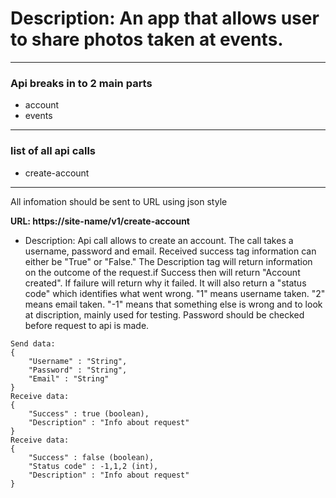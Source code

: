 # Description: An app that allows user to share photos taken at events.
---

### Api breaks in to 2 main parts 
- account 
- events

---

### list of all api calls
- create-account

---


All infomation should be sent to URL using json style

**URL: https://site-name/v1/create-account**
- Description: Api call allows to create an account. The call takes a username, password and email. Received success tag information can either be "True" or "False." The Description tag will return information on the outcome of the request.if Success then will return "Account created". If failure will return why it failed. It will also return a "status code" which identifies what went wrong. "1" means username taken. "2" means email taken. "-1" means that something else is wrong and to look at discription, mainly used for testing. Password should be checked before request to api is made. 

```
Send data: 
{	
	"Username" : "String",
	"Password" : "String",
	"Email" : "String"
}
Receive data: 
{
	"Success" : true (boolean),
	"Description" : "Info about request"
}
Receive data: 
{
	"Success" : false (boolean),
	"Status code" : -1,1,2 (int),
	"Description" : "Info about request"
}
```






